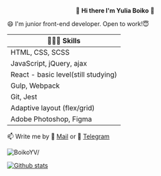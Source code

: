 <p align=center>👋 <b>Hi there I'm Yulia Boiko</b> 💛</p>

😄 I'm junior front-end developer.  Open to work!😇


 | 👩🏻‍🏫 Skills |
| ------ | 
|HTML, CSS, SCSS|
|JavaScript, jQuery, ajax  | 
|React - basic level(still studying)|
|Gulp, Webpack |
|Git,  Jest |
|Adaptive layout (flex/grid) |
|Adobe Photoshop, Figma|



📫 Write me by 📧 <a href="mailto:yulchitaiboldireva@gmail.com"> Mail<a> or  💬 [ Telegram](https://t.me/Yulya_Boiko)

<p align=left> <img src=https://komarev.com/ghpvc/?username=BoikoYV alt=BoikoYV/> </p>

[![Github stats](https://github-readme-stats.vercel.app/api?username=BoikoYV&show_icons=true&include_all_commits=true)](https://github.com/BoikoYV/github-readme-stats)

 
<!-- 
**BoikoYV/BoikoYV** is a ✨ _special_ ✨ repository because its `README.md` (this file) appears on your GitHub profile.

Here are some ideas to get you started:

- 🔭 I’m currently working on ...
- 🌱 I’m currently learning ...
- 👯 I’m looking to collaborate on ...
- 🤔 I’m looking for help with ...
- 💬 Ask me about ...
- 📫 How to reach me: ...
- 😄 Pronouns: ...
- ⚡ Fun fact: ... -->

